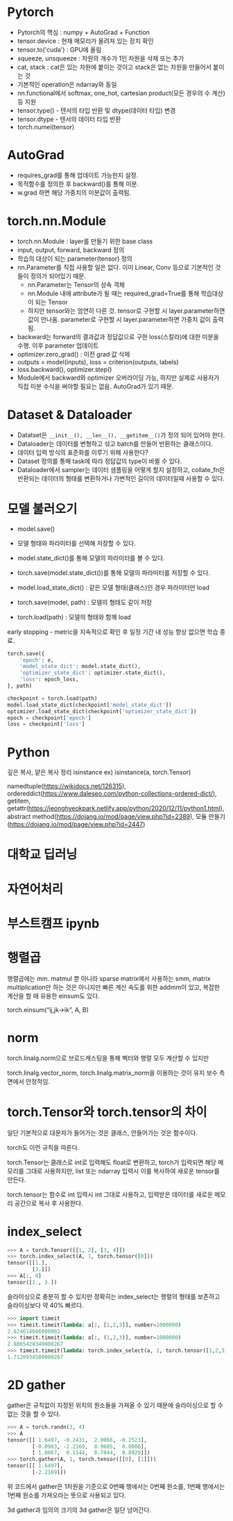 

# Pytorch
- Pytorch의 핵심 : numpy + AutoGrad + Function
- tensor.device : 현재 메모리가 올려져 있는 장치 확인
- tensor.to('cuda') : GPU에 올림
- squeeze, unsqueeze : 차원의 개수가 1인 차원을 삭제 또는 추가
- cat, stack : cat은 있는 차원에 붙이는 것이고 stack은 없는 차원을 만들어서 붙이는 것
- 기본적인 operation은 ndarray와 동일
- nn.functional에서 softmax, one_hot, cartesian product(모든 경우의 수 계산) 등 지원
- tensor.type() - 텐서의 타입 반환 및 dtype(데이터 타입) 변경
- tensor.dtype - 텐서의 데이터 타입 반환
- torch.numel(tensor)


# AutoGrad
- requires_grad를 통해 업데이트 가능한지 설정.
- 목적함수를 정의한 후 backward()를 통해 미분.
- w.grad 하면 해당 가중치의 미분값이 출력됨.

# torch.nn.Module
- torch.nn.Module : layer를 만들기 위한 base class
- input, output, forward, backward 정의
- 학습의 대상이 되는 parameter(tensor) 정의
- nn.Parameter를 직접 사용할 일은 없다. 이미 Linear, Conv 등으로 기본적인 것들이 정의가 되어있기 때문.
	- nn.Parameter는 Tensor의 상속 객체
	- nn.Module 내에 attribute가 될 때는 required_grad=True를 통해 학습대상이 되는 Tensor
	- 하지만 tensor와는 엄연히 다른 것. tensor로 구현할 시 layer.parameter하면 값이 안나옴.
	  parameter로 구현할 시 layer.parameter하면 가중치 값이 출력됨.
- backward는 forward의 결과값과 정답값으로 구한 loss(스칼라)에 대한 미분을 수행. 이후 parameter 업데이트
- optimizer.zero_grad() : 이전 grad 값 삭제
- outputs = model(inputs), loss = criterion(outputs, labels)
- loss.backward(), optimizer.step()
- Module에서 backward와 optimizer 오버라이딩 가능, 하지만 실제로 사용자가 직접 미분 수식을 써야할 필요는 없음. AutoGrad가 있기 때문.

# Dataset & Dataloader
- Datatset은 `__init__(), __len__(), __getitem__()`가 정의 되어 있어야 한다.
- Dataloader는 데이터를 변형하고 섞고 batch를 만들어 반환하는 클래스이다.
- 데이터 입력 방식의 표준화를 이루기 위해 사용한다?
- Dataset 정의를 통해 task에 따라 정답값의 type이 바뀔 수 있다.
- Dataloader에서 sampler는 데이터 샘플링을 어떻게 할지 설정하고, collate_fn은 반환되는 데이터의 형태를 변환하거나 가변적인 길이의 데이터일때 사용할 수 있다.

# 모델 불러오기
- model.save()
- 모델 형태와 파라미터를 선택해 저장할 수 있다.
- model.state_dict()를 통해 모델의 파라미터를 볼 수 있다.

- torch.save(model.state_dict())를 통해 모델의 파라미터를 저장할 수 있다.
- model.load_state_dict() : 같은 모델 형태(클래스)인 경우 파라미터만 load

- torch.save(model, path) : 모델의 형태도 같이 저장
- torch.load(path) : 모델의 형태와 함께 load

early stopping - metric을 지속적으로 확인 후 일정 기간 내 성능 향상 없으면 학습 종료.
```python
torch.save({
	'epoch': e,
	'model_state_dict': model.state_dict(),
	'optimizer_state_dict': optimizer.state_dict(),
	'loss': epoch_loss,
}, path)

checkpoint = torch.load(path)
model.load_state_dict(checkpoint['model_state_dict'])
optimizer.load_state_dict(checkpoint['optimizer_state_dict'])
epoch = checkpoint['epoch']
loss = checkpoint['loss']
```

# Python
깊은 복사, 얕은 복사 정리
isinstance ex) isinstance(a, torch.Tensor)

namedtuple(https://wikidocs.net/126315), ordereddict(https://www.daleseo.com/python-collections-ordered-dict/), getitem, getattr(https://jeonghyeokpark.netlify.app/python/2020/12/11/python1.html), abstract method(https://dojang.io/mod/page/view.php?id=2389), 모듈 만들기 (https://dojang.io/mod/page/view.php?id=2447)

# 대학교 딥러닝



# 자연어처리


# 부스트캠프 ipynb

# 행렬곱

행렬곱에는 mm. matmul 뿐 아니라 sparse matrix에서 사용하는 smm, matrix multiplication만 하는 것은 아니지만 빠른 계산 속도를 위한 addmm이 있고, 복잡한 계산을 할 때 유용한 einsum도 있다. 

torch.einsum(“ij,jk->ik”, A, B)

  

# norm

torch.linalg.norm으로 브로드캐스팅을 통해 벡터와 행렬 모두 계산할 수 있지만

torch.linalg.vector_norm, torch.linalg.matrix_norm을 이용하는 것이 유지 보수 측면에서 안정적임.

  

# torch.Tensor와 torch.tensor의 차이

일단 기본적으로 대문자가 들어가는 것은 클래스, 안들어가는 것은 함수이다.

torch도 이런 규칙을 따른다.

  

torch.Tensor는 클래스로 int로 입력해도 float로 변환하고, torch가 입력되면 해당 메모리를 그대로 사용하지만, list 또는 ndarray 입력시 이를 복사하여 새로운 tensor를 만든다.

torch.tensor는 함수로 int 입력시 int 그대로 사용하고, 입력받은 데이터를 새로운 메모리 공간으로 복사 후 사용한다.

  

# index_select

```python
>>> A = torch.Tensor([[1, 2], [3, 4]])
>>> torch.index_select(A, 1, torch.tensor([0]))
tensor([[1.],
        [3.]])
>>> A[:, 0]
tensor([1., 3.])
```

슬라이싱으로 충분히 할 수 있지만
정확히는 index_select는 행렬의 형태를 보존하고 슬라이싱보다 약 40% 빠르다.

```python
>>> import timeit
>>> timeit.timeit(lambda: a[:, [1,2,3]], number=1000000)
2.824614666000002
>>> timeit.timeit(lambda: a[:, (1,2,3)], number=1000000)
2.8065428340000267
>>> timeit.timeit(lambda: torch.index_select(a, 1, torch.tensor([1,2,3])), number=1000000)
1.7120934580000267
```

# 2D gather

gather은 규칙없이 지정된 위치의 원소들을 가져올 수 있기 때문에 슬라이싱으로 할 수 없는 것을 할 수 있다.

```python
>>> A = torch.randn(3, 4)
>>> A
tensor([[ 1.6497, -0.2431,  2.0066, -0.2523],
        [-0.0983, -2.2169,  0.9605,  0.0086],
        [ 1.0067,  0.1144,  0.7044,  0.8929]])
>>> torch.gather(A, 1, torch.tensor([[0], [1]]))
tensor([[ 1.6497],
        [-2.2169]])
```
위 코드에서 gather은 1차원을 기준으로 0번째 행에서는 0번째 원소를, 1번째 행에서는 1번째 원소를 가져오라는 뜻으로 사용되고 있다.

3d gather과 임의의 크기의 3d gather은 일단 넘어간다.




